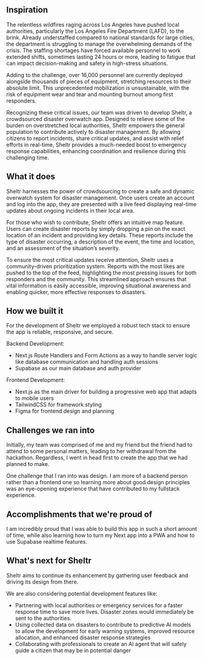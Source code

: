 ## Inspiration

The relentless wildfires raging across Los Angeles have pushed local authorities, particularly the Los Angeles Fire Department (LAFD), to the brink. Already understaffed compared to national standards for large cities, the department is struggling to manage the overwhelming demands of the crisis. The staffing shortages have forced available personnel to work extended shifts, sometimes lasting 24 hours or more, leading to fatigue that can impact decision-making and safety in high-stress situations.

Adding to the challenge, over 16,000 personnel are currently deployed alongside thousands of pieces of equipment, stretching resources to their absolute limit. This unprecedented mobilization is unsustainable, with the risk of equipment wear and tear and mounting burnout among first responders.

Recognizing these critical issues, our team was driven to develop Sheltr, a crowdsourced disaster overwatch app. Designed to relieve some of the burden on overstretched local authorities, Sheltr empowers the general population to contribute actively to disaster management. By allowing citizens to report incidents, share critical updates, and assist with relief efforts in real-time, Sheltr provides a much-needed boost to emergency response capabilities, enhancing coordination and resilience during this challenging time.

## What it does

Sheltr harnesses the power of crowdsourcing to create a safe and dynamic overwatch system for disaster management. Once users create an account and log into the app, they are presented with a live feed displaying real-time updates about ongoing incidents in their local area.

For those who wish to contribute, Sheltr offers an intuitive map feature. Users can create disaster reports by simply dropping a pin on the exact location of an incident and providing key details. These reports include the type of disaster occurring, a description of the event, the time and location, and an assessment of the situation’s severity.

To ensure the most critical updates receive attention, Sheltr uses a community-driven prioritization system. Reports with the most likes are pushed to the top of the feed, highlighting the most pressing issues for both responders and the community. This streamlined approach ensures that vital information is easily accessible, improving situational awareness and enabling quicker, more effective responses to disasters.

## How we built it

For the development of Sheltr we employed a robust tech stack to ensure the app is reliable, responsive, and secure.

Backend Development:
- Next.js Route Handlers and Form Actions as a way to handle server logic like database communication and handling auth sessions
- Supabase as our main database and auth provider

Frontend Development:
- Next.js as the main driver for building a progressive web app that adapts to mobile users
- TailwindCSS for framework styling
- Figma for frontend design and planning

## Challenges we ran into

Initially, my team was comprised of me and my friend but the friend had to attend to some personal matters, leading to her withdrawal from the hackathon. Regardless, I went in head first to create the app that we had planned to make.

One challenge that I ran into was design. I am more of a backend person rather than a frontend one so learning more about good design principles was an eye-opening experience that have contributed to my fullstack experience.

## Accomplishments that we're proud of

I am incredibly proud that I was able to build this app in such a short amount of time, while also learning how to turn my Next app into a PWA and how to use Supabase realtime features.

## What's next for Sheltr

Sheltr aims to continue its enhancement by gathering user feedback and driving its design from there. 

We are also considering potential development features like:
- Partnering with local authorities or emergency services for a faster response time to save more lives. Disaster zones would immediately be sent to the authorities.
- Using collected data on disasters to contribute to predictive AI models to allow the development for early warning systems, improved resource allocation, and enhanced disaster response strategies
- Collaborating with professionals to create an AI agent that will safely guide a citizen that may be in potential danger
